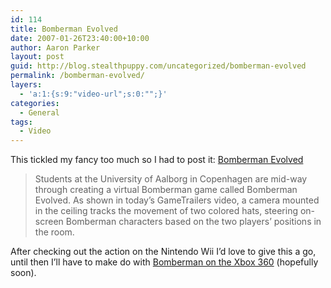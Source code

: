 ```yaml
---
id: 114
title: Bomberman Evolved
date: 2007-01-26T23:40:00+10:00
author: Aaron Parker
layout: post
guid: http://blog.stealthpuppy.com/uncategorized/bomberman-evolved
permalink: /bomberman-evolved/
layers:
  - 'a:1:{s:9:"video-url";s:0:"";}'
categories:
  - General
tags:
  - Video
---
```

This tickled my fancy too much so I had to post it: [Bomberman Evolved](http://www.joystiq.com/2007/01/26/todays-hottest-game-video-bomberman-evolved/)

> Students at the University of Aalborg in Copenhagen are mid-way through creating a virtual Bomberman game called Bomberman Evolved. As shown in today&#8217;s GameTrailers video, a camera mounted in the ceiling tracks the movement of two colored hats, steering on-screen Bomberman characters based on the two players&#8217; positions in the room.



After checking out the action on the Nintendo Wii I&#8217;d love to give this a go, until then I&#8217;ll have to make do with [Bomberman on the Xbox 360](http://www.joystiq.com/2006/03/30/saturn-bomberman-being-evautated-for-xbl-arcade/) (hopefully soon).
